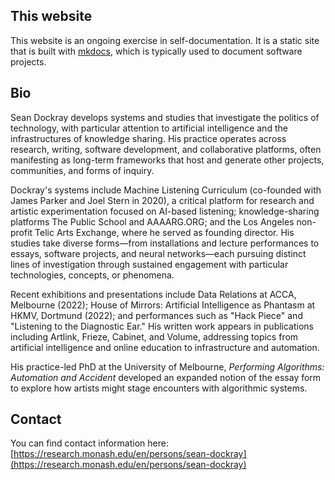 ## This website
This website is an ongoing exercise in self-documentation. It is a static site that is built with [mkdocs](https://www.mkdocs.org/), which is typically used to document software projects. 

## Bio
Sean Dockray develops systems and studies that investigate the politics of technology, with particular attention to artificial intelligence and the infrastructures of knowledge sharing. His practice operates across research, writing, software development, and collaborative platforms, often manifesting as long-term frameworks that host and generate other projects, communities, and forms of inquiry.

Dockray's systems include Machine Listening Curriculum (co-founded with James Parker and Joel Stern in 2020), a critical platform for research and artistic experimentation focused on AI-based listening; knowledge-sharing platforms The Public School and AAAARG.ORG; and the Los Angeles non-profit Telic Arts Exchange, where he served as founding director. His studies take diverse forms—from installations and lecture performances to essays, software projects, and neural networks—each pursuing distinct lines of investigation through sustained engagement with particular technologies, concepts, or phenomena.

Recent exhibitions and presentations include Data Relations at ACCA, Melbourne (2022); House of Mirrors: Artificial Intelligence as Phantasm at HKMV, Dortmund (2022); and performances such as "Hack Piece" and "Listening to the Diagnostic Ear." His written work appears in publications including Artlink, Frieze, Cabinet, and Volume, addressing topics from artificial intelligence and online education to infrastructure and automation.

His practice-led PhD at the University of Melbourne, *Performing Algorithms: Automation and Accident* developed an expanded notion of the essay form to explore how artists might stage encounters with algorithmic systems.

## Contact

You can find contact information here: [https://research.monash.edu/en/persons/sean-dockray](https://research.monash.edu/en/persons/sean-dockray)
